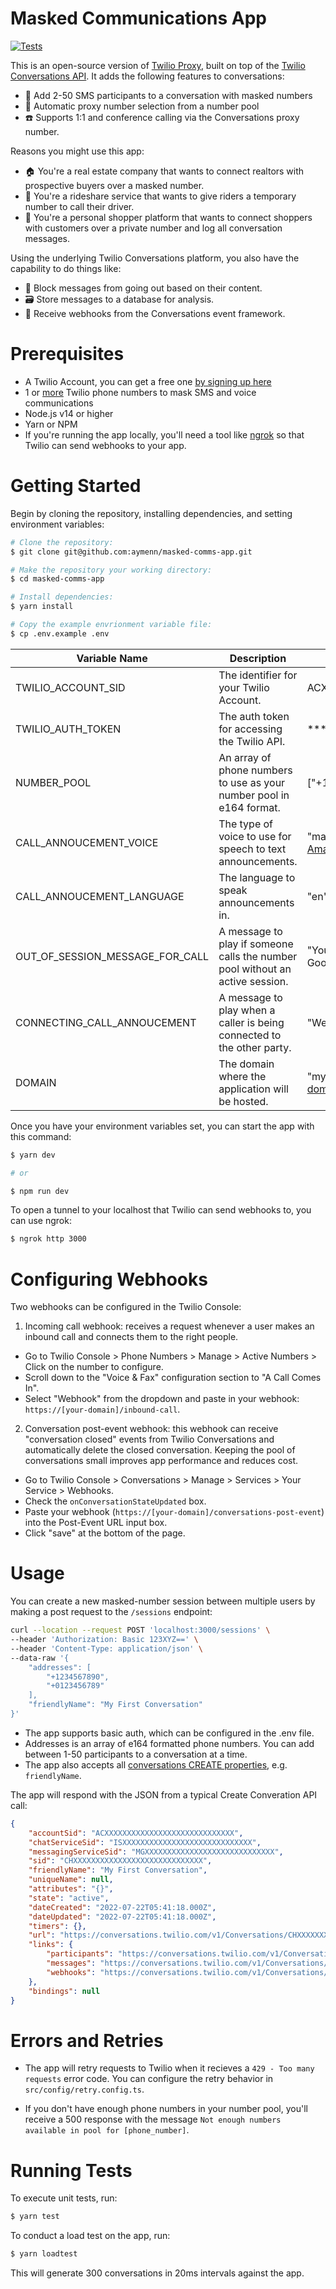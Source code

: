 
# Masked Communications App
[![Tests](https://github.com/aymenn/masked-comms-app/actions/workflows/test.yml/badge.svg)](https://github.com/aymenn/masked-comms-app/actions/workflows/test.yml)

This is an open-source version of [Twilio Proxy](https://www.twilio.com/docs/proxy), built on top of the [Twilio Conversations API](https://www.twilio.com/docs/conversations). It adds the following features to conversations:

- 🤿 Add 2-50 SMS participants to a conversation with masked numbers
- 🔀 Automatic proxy number selection from a number pool
- ☎️ Supports 1:1 and conference calling via the Conversations proxy number.

Reasons you might use this app:
- 🏠 You're a real estate company that wants to connect realtors with prospective buyers over a masked number.
- 🚗 You're a rideshare service that wants to give riders a temporary number to call their driver.
- 🎁 You're a personal shopper platform that wants to connect shoppers with customers over a private number and log all conversation messages.

Using the underlying Twilio Conversations platform, you also have the capability to do things like:
- 🚫 Block messages from going out based on their content.
- 🗃 Store messages to a database for analysis.
- 🏁 Receive webhooks from the Conversations event framework.

# Prerequisites
- A Twilio Account, you can get a free one [by signing up here](https://twilio.com/try-twilio)
- 1 or [more](https://www.twilio.com/docs/proxy/phone-numbers-needed) Twilio phone numbers to mask SMS and voice communications
- Node.js v14 or higher
- Yarn or NPM
- If you're running the app locally, you'll need a tool like [ngrok](https://ngrok.com/) so that Twilio can send webhooks to your app.

# Getting Started
Begin by cloning the repository, installing dependencies, and setting environment variables:

```bash
# Clone the repository:
$ git clone git@github.com:aymenn/masked-comms-app.git

# Make the repository your working directory:
$ cd masked-comms-app

# Install dependencies:
$ yarn install

# Copy the example envrionment variable file:
$ cp .env.example .env
```

| Variable Name                   | Description                                                                   | Example                                                    |
|---------------------------------|-------------------------------------------------------------------------------|------------------------------------------------------------|
| TWILIO_ACCOUNT_SID              | The identifier for your Twilio Account.                                       | ACXXXXXXXXXXXXXXXXXXXXXXXXXXXX                             |
| TWILIO_AUTH_TOKEN               | The auth token for accessing the Twilio API.                                  | ******************************                             |
| NUMBER_POOL                     | An array of phone numbers to use as your number pool in e164 format.          | ["+141512345678", "+14230509876"]                          |
| CALL_ANNOUCEMENT_VOICE          | The type of voice to use for speech to text announcements.                    | "man", "woman", "alice", or any of the [Amazon Polly voices](https://www.twilio.com/docs/voice/twiml/say/text-speech#polly-standard-and-neural-voices). |
| CALL_ANNOUCEMENT_LANGUAGE       | The language to speak announcements in.                                       | "en" or any of the [supported languages](https://www.twilio.com/docs/voice/twiml/say#attributes-language).                    |
| OUT_OF_SESSION_MESSAGE_FOR_CALL | A message to play if someone calls the number pool without an active session. | "Your session is no longer active. Goodbye."               |
| CONNECTING_CALL_ANNOUCEMENT     | A message to play when a caller is being connected to the other party.        | "We're connecting you to your agent now."                  |
| DOMAIN                          | The domain where the application will be hosted.                              | "mysite.com" or "https://your-domain.ngrok.io"             |


Once you have your environment variables set, you can start the app with this command:

```bash
$ yarn dev

# or

$ npm run dev
```

To open a tunnel to your localhost that Twilio can send webhooks to, you can use ngrok:

```bash
$ ngrok http 3000
```

# Configuring Webhooks
Two webhooks can be configured in the Twilio Console:

1. Incoming call webhook: receives a request whenever a user makes an inbound call and connects them to the right people.
- Go to Twilio Console > Phone Numbers > Manage > Active Numbers > Click on the number to configure.
- Scroll down to the "Voice & Fax" configuration section to "A Call Comes In".
- Select "Webhook" from the dropdown and paste in your webhook: `https://[your-domain]/inbound-call`.

2. Conversation post-event webhook: this webhook can receive "conversation closed" events from Twilio Conversations and automatically delete the closed conversation. Keeping the pool of conversations small improves app performance and reduces cost.

- Go to Twilio Console > Conversations > Manage > Services > Your Service > Webhooks.
- Check the `onConversationStateUpdated` box.
- Paste your webhook (`https://[your-domain]/conversations-post-event`) into the Post-Event URL input box.
- Click "save" at the bottom of the page.


# Usage
You can create a new masked-number session between multiple users by making a post request to the `/sessions` endpoint:

```bash
curl --location --request POST 'localhost:3000/sessions' \
--header 'Authorization: Basic 123XYZ==' \
--header 'Content-Type: application/json' \
--data-raw '{
    "addresses": [
        "+1234567890",
        "+0123456789"
    ],
    "friendlyName": "My First Conversation"
}'
```
- The app supports basic auth, which can be configured in the .env file.
- Addresses is an array of e164 formatted phone numbers. You can add between 1-50 participants to a conversation at a time.
- The app also accepts all [conversations CREATE properties](https://www.twilio.com/docs/conversations/api/conversation-resource#conversation-properties), e.g. `friendlyName`.

The app will respond with the JSON from a typical Create Converation API call:

```json
{
    "accountSid": "ACXXXXXXXXXXXXXXXXXXXXXXXXXXXXX",
    "chatServiceSid": "ISXXXXXXXXXXXXXXXXXXXXXXXXXXXXX",
    "messagingServiceSid": "MGXXXXXXXXXXXXXXXXXXXXXXXXXXXXX",
    "sid": "CHXXXXXXXXXXXXXXXXXXXXXXXXXXXXX",
    "friendlyName": "My First Conversation",
    "uniqueName": null,
    "attributes": "{}",
    "state": "active",
    "dateCreated": "2022-07-22T05:41:18.000Z",
    "dateUpdated": "2022-07-22T05:41:18.000Z",
    "timers": {},
    "url": "https://conversations.twilio.com/v1/Conversations/CHXXXXXXXXXXXXXXXXXXXXXXXXXXXXX",
    "links": {
        "participants": "https://conversations.twilio.com/v1/Conversations/CHXXXXXXXXXXXXXXXXXXXXXXXXXXXXX/Participants",
        "messages": "https://conversations.twilio.com/v1/Conversations/CHXXXXXXXXXXXXXXXXXXXXXXXXXXXXX/Messages",
        "webhooks": "https://conversations.twilio.com/v1/Conversations/CHXXXXXXXXXXXXXXXXXXXXXXXXXXXXX/Webhooks"
    },
    "bindings": null
}
```

# Errors and Retries
- The app will retry requests to Twilio when it recieves a `429 - Too many requests` error code. You can configure the retry behavior in `src/config/retry.config.ts`.

- If you don't have enough phone numbers in your number pool, you'll receive a 500 response with the message `Not enough numbers available in pool for [phone_number]`.

# Running Tests
To execute unit tests, run:

```bash
$ yarn test
```

To conduct a load test on the app, run:
```bash
$ yarn loadtest
```
This will generate 300 conversations in 20ms intervals against the app.
